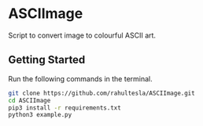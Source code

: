 # ASCIImage
Script to convert image to colourful ASCII art.

## Getting Started
Run the following commands in the terminal.

```bash
git clone https://github.com/rahultesla/ASCIImage.git
cd ASCIImage
pip3 install -r requirements.txt
python3 example.py
```

